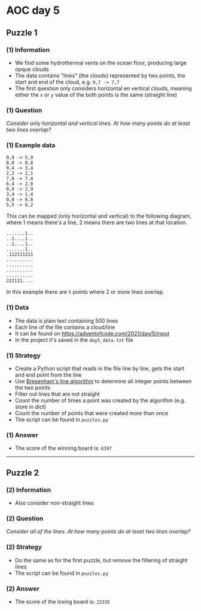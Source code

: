 # AOC day 5

## Puzzle 1

### (1) Information

- We find some hydrothermal vents on the ocean floor, producing large opque clouds
- The data contains "lines" (the clouds) represented by two points, the start and end of the cloud, e.g. `9,7 -> 7,7`
- The first question only considers horizontal en vertical clouds, meaning either the `x` or `y` value of the both points is the same (straight line)

### (1) Question

_Consider only horizontal and vertical lines. At how many points do at least two lines overlap?_

### (1) Example data

```text
0,9 -> 5,9
8,0 -> 0,8
9,4 -> 3,4
2,2 -> 2,1
7,0 -> 7,4
6,4 -> 2,0
0,9 -> 2,9
3,4 -> 1,4
0,0 -> 8,8
5,5 -> 8,2
```

This can be mapped (only horizontal and vertical) to the following diagram, where 1 means there's a line, 2 means there are two lines at that location.

```text
.......1..
..1....1..
..1....1..
.......1..
.112111211
..........
..........
..........
..........
222111....
```

In this example there are `5` points where 2 or more lines overlap.

### (1) Data

- The data is plain text containing 500 lines
- Each line of the file contains a cloud/line
- It can be found on <https://adventofcode.com/2021/day/5/input>
- In the project it's saved in the `day5_data.txt` file

### (1) Strategy

- Create a Python script that reads in the file line by line, gets the start and end point from the line
- Use [Bresenham's line algorithm](https://en.wikipedia.org/wiki/Bresenham%27s_line_algorithm) to determine all integer points between the two points
- Filter out lines that are not straight
- Count the number of times a point was created by the algorithm (e.g. store in dict)
- Count the number of points that were created more than once
- The script can be found in `puzzles.py`

### (1) Answer

- The score of the winning board is: `6397`

---

## Puzzle 2

### (2) Information

- Also consider non-straight lines

### (2) Question

_Consider all of the lines. At how many points do at least two lines overlap?_

### (2) Strategy

- Do the same as for the first puzzle, but remove the filtering of straight lines
- The script can be found in `puzzles.py`

### (2) Answer

- The score of the losing board is: `22335`
